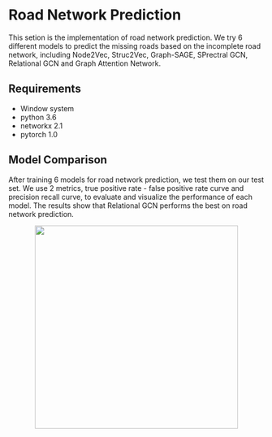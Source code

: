 # Road Network Prediction

This setion is the implementation of road network prediction. We try 6 different models to predict the missing roads based on the incomplete road network, including Node2Vec, Struc2Vec, Graph-SAGE, SPrectral GCN, Relational GCN and Graph Attention Network. 

## Requirements
* Window system
* python 3.6
* networkx 2.1
* pytorch 1.0

## Model Comparison

After training 6 models for road network prediction, we test them on our test set. We use 2 metrics, true positive rate - false positive rate curve and precision recall curve, to evaluate and visualize the performance of each model. The results show that Relational GCN performs the best on road network prediction.

<p align="center">
  <img src="https://github.com/jiang719/road-network-predictability/blob/master/RoadPrediction/figure1.b_c_result/figure1_b_total.pdf" width="400" height="400">
</p>
